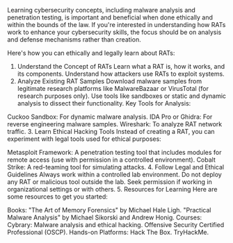 Learning cybersecurity concepts, including malware analysis and penetration testing, is important and beneficial when done ethically and within the bounds of the law. If you're interested in understanding how RATs work to enhance your cybersecurity skills, the focus should be on analysis and defense mechanisms rather than creation.

Here's how you can ethically and legally learn about RATs:

1. Understand the Concept of RATs
Learn what a RAT is, how it works, and its components.
Understand how attackers use RATs to exploit systems.
2. Analyze Existing RAT Samples
Download malware samples from legitimate research platforms like MalwareBazaar or VirusTotal (for research purposes only).
Use tools like sandboxes or static and dynamic analysis to dissect their functionality.
Key Tools for Analysis:

Cuckoo Sandbox: For dynamic malware analysis.
IDA Pro or Ghidra: For reverse engineering malware samples.
Wireshark: To analyze RAT network traffic.
3. Learn Ethical Hacking Tools
Instead of creating a RAT, you can experiment with legal tools used for ethical purposes:

Metasploit Framework: A penetration testing tool that includes modules for remote access (use with permission in a controlled environment).
Cobalt Strike: A red-teaming tool for simulating attacks.
4. Follow Legal and Ethical Guidelines
Always work within a controlled lab environment.
Do not deploy any RAT or malicious tool outside the lab.
Seek permission if working in organizational settings or with others.
5. Resources for Learning
Here are some resources to get you started:

Books:
"The Art of Memory Forensics" by Michael Hale Ligh.
"Practical Malware Analysis" by Michael Sikorski and Andrew Honig.
Courses:
Cybrary: Malware analysis and ethical hacking.
Offensive Security Certified Professional (OSCP).
Hands-on Platforms:
Hack The Box.
TryHackMe.
